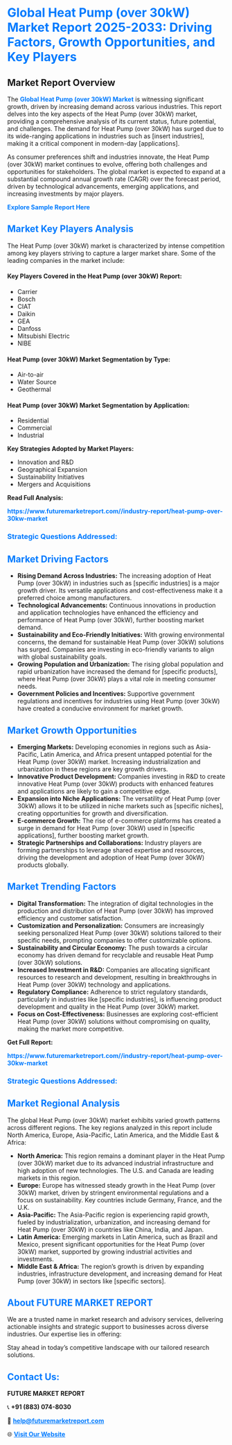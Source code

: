 <h1 style="color: #007BFF;">Global Heat Pump (over 30kW) Market Report 2025-2033: Driving Factors, Growth Opportunities, and Key Players</h1>

<section id="overview">
<h2>Market Report Overview</h2>
<p>The <a href="https://www.futuremarketreport.com//industry-report/heat-pump-over-30kw-market" style="color: #007BFF; text-decoration: none;"><strong>Global Heat Pump (over 30kW) Market</strong></a> is witnessing significant growth, driven by increasing demand across various industries. This report delves into the key aspects of the Heat Pump (over 30kW) market, providing a comprehensive analysis of its current status, future potential, and challenges. The demand for Heat Pump (over 30kW) has surged due to its wide-ranging applications in industries such as [insert industries], making it a critical component in modern-day [applications].</p>
<p>As consumer preferences shift and industries innovate, the Heat Pump (over 30kW) market continues to evolve, offering both challenges and opportunities for stakeholders. The global market is expected to expand at a substantial compound annual growth rate (CAGR) over the forecast period, driven by technological advancements, emerging applications, and increasing investments by major players.</p>
</section>

<section id="overview">
<p><a href="https://www.futuremarketreport.com//request-sample/reportId=60970" style="color: #007BFF; text-decoration: none;"><strong>Explore Sample Report Here</strong></a></p>
</section>

<section id="key-players">
<h2 style="color: #007BFF;">Market Key Players Analysis</h2>
<p>The Heat Pump (over 30kW) market is characterized by intense competition among key players striving to capture a larger market share. Some of the leading companies in the market include:</p>
<h4>Key Players Covered in the Heat Pump (over 30kW) Report:</h4>
<ul><li>Carrier</li><li>Bosch</li><li>CIAT</li><li>Daikin</li><li>GEA</li><li>Danfoss</li><li>Mitsubishi Electric</li><li>NIBE</li></ul>
<h4>Heat Pump (over 30kW) Market Segmentation by Type:</h4>
<ul><li>Air-to-air</li><li>Water Source</li><li>Geothermal</li></ul>

<h4>Heat Pump (over 30kW) Market Segmentation by Application:</h4>
<ul><li>Residential</li><li>Commercial</li><li>Industrial</li></ul>
<p><strong>Key Strategies Adopted by Market Players:</strong></p>
<ul>
<li>Innovation and R&D</li>
<li>Geographical Expansion</li>
<li>Sustainability Initiatives</li>
<li>Mergers and Acquisitions</li>
</ul>
</section>

<section>
<p><strong>Read Full Analysis: </strong></p><a href="https://www.futuremarketreport.com//industry-report/heat-pump-over-30kw-market" style="color: #007BFF; text-decoration: none;"><strong>https://www.futuremarketreport.com//industry-report/heat-pump-over-30kw-market</strong></a>
<h3 style="color: #007BFF;">Strategic Questions Addressed:</h3>
</section>

<section id="driving-factors">
<h2 style="color: #007BFF;">Market Driving Factors</h2>
<ul>
<li><strong>Rising Demand Across Industries:</strong> The increasing adoption of Heat Pump (over 30kW) in industries such as [specific industries] is a major growth driver. Its versatile applications and cost-effectiveness make it a preferred choice among manufacturers.</li>
<li><strong>Technological Advancements:</strong> Continuous innovations in production and application technologies have enhanced the efficiency and performance of Heat Pump (over 30kW), further boosting market demand.</li>
<li><strong>Sustainability and Eco-Friendly Initiatives:</strong> With growing environmental concerns, the demand for sustainable Heat Pump (over 30kW) solutions has surged. Companies are investing in eco-friendly variants to align with global sustainability goals.</li>
<li><strong>Growing Population and Urbanization:</strong> The rising global population and rapid urbanization have increased the demand for [specific products], where Heat Pump (over 30kW) plays a vital role in meeting consumer needs.</li>
<li><strong>Government Policies and Incentives:</strong> Supportive government regulations and incentives for industries using Heat Pump (over 30kW) have created a conducive environment for market growth.</li>
</ul>
</section>

<section id="growth-opportunities">
<h2 style="color: #007BFF;">Market Growth Opportunities</h2>
<ul>
<li><strong>Emerging Markets:</strong> Developing economies in regions such as Asia-Pacific, Latin America, and Africa present untapped potential for the Heat Pump (over 30kW) market. Increasing industrialization and urbanization in these regions are key growth drivers.</li>
<li><strong>Innovative Product Development:</strong> Companies investing in R&D to create innovative Heat Pump (over 30kW) products with enhanced features and applications are likely to gain a competitive edge.</li>
<li><strong>Expansion into Niche Applications:</strong> The versatility of Heat Pump (over 30kW) allows it to be utilized in niche markets such as [specific niches], creating opportunities for growth and diversification.</li>
<li><strong>E-commerce Growth:</strong> The rise of e-commerce platforms has created a surge in demand for Heat Pump (over 30kW) used in [specific applications], further boosting market growth.</li>
<li><strong>Strategic Partnerships and Collaborations:</strong> Industry players are forming partnerships to leverage shared expertise and resources, driving the development and adoption of Heat Pump (over 30kW) products globally.</li>
</ul>
</section>

<section id="trending-factors">
<h2 style="color: #007BFF;">Market Trending Factors</h2>
<ul>
<li><strong>Digital Transformation:</strong> The integration of digital technologies in the production and distribution of Heat Pump (over 30kW) has improved efficiency and customer satisfaction.</li>
<li><strong>Customization and Personalization:</strong> Consumers are increasingly seeking personalized Heat Pump (over 30kW) solutions tailored to their specific needs, prompting companies to offer customizable options.</li>
<li><strong>Sustainability and Circular Economy:</strong> The push towards a circular economy has driven demand for recyclable and reusable Heat Pump (over 30kW) solutions.</li>
<li><strong>Increased Investment in R&D:</strong> Companies are allocating significant resources to research and development, resulting in breakthroughs in Heat Pump (over 30kW) technology and applications.</li>
<li><strong>Regulatory Compliance:</strong> Adherence to strict regulatory standards, particularly in industries like [specific industries], is influencing product development and quality in the Heat Pump (over 30kW) market.</li>
<li><strong>Focus on Cost-Effectiveness:</strong> Businesses are exploring cost-efficient Heat Pump (over 30kW) solutions without compromising on quality, making the market more competitive.</li>
</ul>
</section>

<section>
<p><strong>Get Full Report: </strong></p><a href="https://www.futuremarketreport.com//industry-report/heat-pump-over-30kw-market" style="color: #007BFF; text-decoration: none;"><strong>https://www.futuremarketreport.com//industry-report/heat-pump-over-30kw-market</strong></a>
<h3 style="color: #007BFF;">Strategic Questions Addressed:</h3>
</section>


<section id="regional-analysis">
<h2 style="color: #007BFF;">Market Regional Analysis</h2>
<p>The global Heat Pump (over 30kW) market exhibits varied growth patterns across different regions. The key regions analyzed in this report include North America, Europe, Asia-Pacific, Latin America, and the Middle East & Africa:</p>
<ul>
<li><strong>North America:</strong> This region remains a dominant player in the Heat Pump (over 30kW) market due to its advanced industrial infrastructure and high adoption of new technologies. The U.S. and Canada are leading markets in this region.</li>
<li><strong>Europe:</strong> Europe has witnessed steady growth in the Heat Pump (over 30kW) market, driven by stringent environmental regulations and a focus on sustainability. Key countries include Germany, France, and the U.K.</li>
<li><strong>Asia-Pacific:</strong> The Asia-Pacific region is experiencing rapid growth, fueled by industrialization, urbanization, and increasing demand for Heat Pump (over 30kW) in countries like China, India, and Japan.</li>
<li><strong>Latin America:</strong> Emerging markets in Latin America, such as Brazil and Mexico, present significant opportunities for the Heat Pump (over 30kW) market, supported by growing industrial activities and investments.</li>
<li><strong>Middle East & Africa:</strong> The region’s growth is driven by expanding industries, infrastructure development, and increasing demand for Heat Pump (over 30kW) in sectors like [specific sectors].</li>
</ul>
</section>

<footer>
<h2 style="color: #007BFF;">About FUTURE MARKET REPORT</h2>
<p>We are a trusted name in market research and advisory services, delivering actionable insights and strategic support to businesses across diverse industries. Our expertise lies in offering:</p>

<p>Stay ahead in today’s competitive landscape with our tailored research solutions.</p>

<h2 style="color: #007BFF;">Contact Us:</h2>
<p><strong>FUTURE MARKET REPORT</strong></p>
<p>📞 <strong>+91 (883) 074-8030</strong></p>
<p>📧 <strong><a href="mailto:help@futuremarketreport.com" style="color: #007BFF;">help@futuremarketreport.com</a></strong></p>
<p>🌐 <strong><a href="https://www.futuremarketreport.com/" style="color: #007BFF;">Visit Our Website</a></strong></p>
</footer>